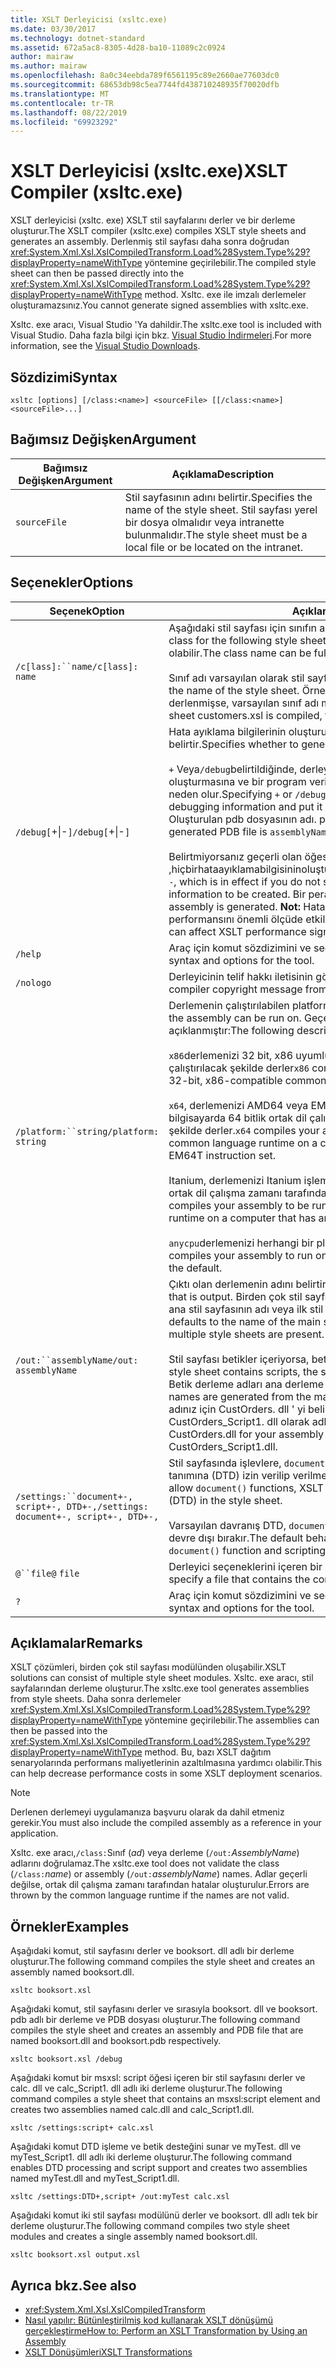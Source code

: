```yaml
---
title: XSLT Derleyicisi (xsltc.exe)
ms.date: 03/30/2017
ms.technology: dotnet-standard
ms.assetid: 672a5ac8-8305-4d28-ba10-11089c2c0924
author: mairaw
ms.author: mairaw
ms.openlocfilehash: 8a0c34eebda789f6561195c89e2660ae77603dc0
ms.sourcegitcommit: 68653db98c5ea7744fd438710248935f70020dfb
ms.translationtype: MT
ms.contentlocale: tr-TR
ms.lasthandoff: 08/22/2019
ms.locfileid: "69923292"
---
```

# <a name="xslt-compiler-xsltcexe"></a><span data-ttu-id="046e1-102">XSLT Derleyicisi (xsltc.exe)</span><span class="sxs-lookup"><span data-stu-id="046e1-102">XSLT Compiler (xsltc.exe)</span></span>
<span data-ttu-id="046e1-103">XSLT derleyicisi (xsltc. exe) XSLT stil sayfalarını derler ve bir derleme oluşturur.</span><span class="sxs-lookup"><span data-stu-id="046e1-103">The XSLT compiler (xsltc.exe) compiles XSLT style sheets and generates an assembly.</span></span> <span data-ttu-id="046e1-104">Derlenmiş stil sayfası daha sonra doğrudan <xref:System.Xml.Xsl.XslCompiledTransform.Load%28System.Type%29?displayProperty=nameWithType> yöntemine geçirilebilir.</span><span class="sxs-lookup"><span data-stu-id="046e1-104">The compiled style sheet can then be passed directly into the <xref:System.Xml.Xsl.XslCompiledTransform.Load%28System.Type%29?displayProperty=nameWithType> method.</span></span> <span data-ttu-id="046e1-105">Xsltc. exe ile imzalı derlemeler oluşturamazsınız.</span><span class="sxs-lookup"><span data-stu-id="046e1-105">You cannot generate signed assemblies with xsltc.exe.</span></span>  
  
 <span data-ttu-id="046e1-106">Xsltc. exe aracı, Visual Studio 'Ya dahildir.</span><span class="sxs-lookup"><span data-stu-id="046e1-106">The xsltc.exe tool is included with Visual Studio.</span></span> <span data-ttu-id="046e1-107">Daha fazla bilgi için bkz. [Visual Studio İndirmeleri](https://aka.ms/vsdownload?utm_source=mscom&utm_campaign=msdocs).</span><span class="sxs-lookup"><span data-stu-id="046e1-107">For more information, see the [Visual Studio Downloads](https://aka.ms/vsdownload?utm_source=mscom&utm_campaign=msdocs).</span></span>  
  
## <a name="syntax"></a><span data-ttu-id="046e1-108">Sözdizimi</span><span class="sxs-lookup"><span data-stu-id="046e1-108">Syntax</span></span>  
  
```  
xsltc [options] [/class:<name>] <sourceFile> [[/class:<name>] <sourceFile>...]  
```  
  
## <a name="argument"></a><span data-ttu-id="046e1-109">Bağımsız Değişken</span><span class="sxs-lookup"><span data-stu-id="046e1-109">Argument</span></span>  
  
|<span data-ttu-id="046e1-110">Bağımsız Değişken</span><span class="sxs-lookup"><span data-stu-id="046e1-110">Argument</span></span>|<span data-ttu-id="046e1-111">Açıklama</span><span class="sxs-lookup"><span data-stu-id="046e1-111">Description</span></span>|  
|--------------|-----------------|  
|`sourceFile`|<span data-ttu-id="046e1-112">Stil sayfasının adını belirtir.</span><span class="sxs-lookup"><span data-stu-id="046e1-112">Specifies the name of the style sheet.</span></span> <span data-ttu-id="046e1-113">Stil sayfası yerel bir dosya olmalıdır veya intranette bulunmalıdır.</span><span class="sxs-lookup"><span data-stu-id="046e1-113">The style sheet must be a local file or be located on the intranet.</span></span>|  
  
## <a name="options"></a><span data-ttu-id="046e1-114">Seçenekler</span><span class="sxs-lookup"><span data-stu-id="046e1-114">Options</span></span>  
  
|<span data-ttu-id="046e1-115">Seçenek</span><span class="sxs-lookup"><span data-stu-id="046e1-115">Option</span></span>|<span data-ttu-id="046e1-116">Açıklama</span><span class="sxs-lookup"><span data-stu-id="046e1-116">Description</span></span>|  
|------------|-----------------|  
|<span data-ttu-id="046e1-117">`/c[lass]:``name`</span><span class="sxs-lookup"><span data-stu-id="046e1-117">`/c[lass]:` `name`</span></span>|<span data-ttu-id="046e1-118">Aşağıdaki stil sayfası için sınıfın adını belirtir.</span><span class="sxs-lookup"><span data-stu-id="046e1-118">Specifies the name of the class for the following style sheet.</span></span> <span data-ttu-id="046e1-119">Sınıf adı tam olarak nitelenmiş olabilir.</span><span class="sxs-lookup"><span data-stu-id="046e1-119">The class name can be fully qualified.</span></span><br /><br /> <span data-ttu-id="046e1-120">Sınıf adı varsayılan olarak stil sayfasının adıdır.</span><span class="sxs-lookup"><span data-stu-id="046e1-120">The class name defaults to the name of the style sheet.</span></span> <span data-ttu-id="046e1-121">Örneğin, Customers. xsl stil sayfası derlenmişse, varsayılan sınıf adı müşteriler olur.</span><span class="sxs-lookup"><span data-stu-id="046e1-121">For example, if the style sheet customers.xsl is compiled, the default class name is customers.</span></span>|  
|<span data-ttu-id="046e1-122">`/debug[`+&#124;-`]`</span><span class="sxs-lookup"><span data-stu-id="046e1-122">`/debug[`+&#124;-`]`</span></span>|<span data-ttu-id="046e1-123">Hata ayıklama bilgilerinin oluşturulup oluşturulmayacağını belirtir.</span><span class="sxs-lookup"><span data-stu-id="046e1-123">Specifies whether to generate debugging information.</span></span><br /><br /> <span data-ttu-id="046e1-124">`+` Veya`/debug`belirtildiğinde, derleyicinin hata ayıklama bilgileri oluşturmasına ve bir program veritabanı (pdb) dosyasına yerleştirmesine neden olur.</span><span class="sxs-lookup"><span data-stu-id="046e1-124">Specifying `+` or `/debug`, causes the compiler to generate debugging information and put it in a program database (PDB) file.</span></span> <span data-ttu-id="046e1-125">Oluşturulan pdb dosyasının adı. pdb 'dir `assemblyName`.</span><span class="sxs-lookup"><span data-stu-id="046e1-125">The name of the generated PDB file is `assemblyName`.pdb.</span></span><br /><br /> <span data-ttu-id="046e1-126">Belirtmiyorsanız geçerli olan öğesini belirtme `-` ,hiçbirhataayıklamabilgisininoluşturulmasınanedenolmaz.`/debug`</span><span class="sxs-lookup"><span data-stu-id="046e1-126">Specifying `-`, which is in effect if you do not specify `/debug`, causes no debug information to be created.</span></span> <span data-ttu-id="046e1-127">Bir perakende derlemesi oluşturulur.</span><span class="sxs-lookup"><span data-stu-id="046e1-127">A retail assembly is generated.</span></span> <span data-ttu-id="046e1-128">**Not:**  Hata ayıklama modunda derleme, XSLT performansını önemli ölçüde etkileyebilir.</span><span class="sxs-lookup"><span data-stu-id="046e1-128">**Note:**  Compiling in debug mode can affect XSLT performance significantly.</span></span>|  
|`/help`|<span data-ttu-id="046e1-129">Araç için komut sözdizimini ve seçenekleri görüntüler.</span><span class="sxs-lookup"><span data-stu-id="046e1-129">Displays command syntax and options for the tool.</span></span>|  
|`/nologo`|<span data-ttu-id="046e1-130">Derleyicinin telif hakkı iletisinin görüntülenmesini önler.</span><span class="sxs-lookup"><span data-stu-id="046e1-130">Suppresses the compiler copyright message from displaying.</span></span>|  
|<span data-ttu-id="046e1-131">`/platform:``string`</span><span class="sxs-lookup"><span data-stu-id="046e1-131">`/platform:` `string`</span></span>|<span data-ttu-id="046e1-132">Derlemenin çalıştırılabilen platformları belirtir.</span><span class="sxs-lookup"><span data-stu-id="046e1-132">Specifies the platforms that the assembly can be run on.</span></span> <span data-ttu-id="046e1-133">Geçerli platform değerlerini aşağıda açıklanmıştır:</span><span class="sxs-lookup"><span data-stu-id="046e1-133">The following describes the valid platform values:</span></span><br /><br /> <span data-ttu-id="046e1-134">`x86`derlemenizi 32 bit, x86 uyumlu ortak dil çalışma zamanı tarafından çalıştırılacak şekilde derler</span><span class="sxs-lookup"><span data-stu-id="046e1-134">`x86` compiles your assembly to be run by the 32-bit, x86-compatible common language runtime</span></span><br /><br /> <span data-ttu-id="046e1-135">`x64`, derlemenizi AMD64 veya EM64T yönerge kümesini destekleyen bir bilgisayarda 64 bitlik ortak dil çalışma zamanı tarafından çalıştırılacak şekilde derler.</span><span class="sxs-lookup"><span data-stu-id="046e1-135">`x64` compiles your assembly to be run by the 64-bit common language runtime on a computer that supports the AMD64 or EM64T instruction set.</span></span><br /><br /> <span data-ttu-id="046e1-136">Itanium, derlemenizi Itanium işlemcisine sahip bir bilgisayarda 64 bitlik ortak dil çalışma zamanı tarafından çalıştırılacak şekilde derler.</span><span class="sxs-lookup"><span data-stu-id="046e1-136">Itanium compiles your assembly to be run by the 64-bit common language runtime on a computer that has an Itanium processor.</span></span><br /><br /> <span data-ttu-id="046e1-137">`anycpu`derlemenizi herhangi bir platformda çalışacak şekilde derler.</span><span class="sxs-lookup"><span data-stu-id="046e1-137">`anycpu` compiles your assembly to run on any platform.</span></span> <span data-ttu-id="046e1-138">Bu varsayılandır.</span><span class="sxs-lookup"><span data-stu-id="046e1-138">This is the default.</span></span>|  
|<span data-ttu-id="046e1-139">`/out:``assemblyName`</span><span class="sxs-lookup"><span data-stu-id="046e1-139">`/out:` `assemblyName`</span></span>|<span data-ttu-id="046e1-140">Çıktı olan derlemenin adını belirtir.</span><span class="sxs-lookup"><span data-stu-id="046e1-140">Specifies the name of the assembly that is output.</span></span> <span data-ttu-id="046e1-141">Birden çok stil sayfası varsa, derleme adı varsayılan olarak ana stil sayfasının adı veya ilk stil sayfası olur.</span><span class="sxs-lookup"><span data-stu-id="046e1-141">The assembly name defaults to the name of the main style sheet or the first style sheet if multiple style sheets are present.</span></span><br /><br /> <span data-ttu-id="046e1-142">Stil sayfası betikler içeriyorsa, betikler ayrı bir derlemeye kaydedilir.</span><span class="sxs-lookup"><span data-stu-id="046e1-142">If the style sheet contains scripts, the scripts are saved to a separate assembly.</span></span> <span data-ttu-id="046e1-143">Betik derleme adları ana derleme adından oluşturulur.</span><span class="sxs-lookup"><span data-stu-id="046e1-143">Script assembly names are generated from the main assembly name.</span></span> <span data-ttu-id="046e1-144">Örneğin, derleme adınız için CustOrders. dll ' yi belirttiyseniz, ilk betik derlemesi CustOrders_Script1. dll olarak adlandırılır.</span><span class="sxs-lookup"><span data-stu-id="046e1-144">For example, if you specified CustOrders.dll for your assembly name, the first script assembly is named CustOrders_Script1.dll.</span></span>|  
|<span data-ttu-id="046e1-145">`/settings:``document+-, script+-, DTD+-,`</span><span class="sxs-lookup"><span data-stu-id="046e1-145">`/settings:` `document+-, script+-, DTD+-,`</span></span>|<span data-ttu-id="046e1-146">Stil sayfasında işlevlere, `document()` XSLT betiğine veya belge türü tanımına (DTD) izin verilip verilmeyeceğini belirtir.</span><span class="sxs-lookup"><span data-stu-id="046e1-146">Specifies whether to allow `document()` functions, XSLT script, or document type definition (DTD) in the style sheet.</span></span><br /><br /> <span data-ttu-id="046e1-147">Varsayılan davranış DTD, `document()` işlev ve komut dosyası desteğini devre dışı bırakır.</span><span class="sxs-lookup"><span data-stu-id="046e1-147">The default behavior disables support for DTD, the `document()` function and scripting.</span></span>|  
|<span data-ttu-id="046e1-148">`@``file`</span><span class="sxs-lookup"><span data-stu-id="046e1-148">`@` `file`</span></span>|<span data-ttu-id="046e1-149">Derleyici seçeneklerini içeren bir dosya belirtmenizi sağlar.</span><span class="sxs-lookup"><span data-stu-id="046e1-149">Lets you specify a file that contains the compiler options.</span></span>|  
|`?`|<span data-ttu-id="046e1-150">Araç için komut sözdizimini ve seçenekleri görüntüler.</span><span class="sxs-lookup"><span data-stu-id="046e1-150">Displays command syntax and options for the tool.</span></span>|  
  
## <a name="remarks"></a><span data-ttu-id="046e1-151">Açıklamalar</span><span class="sxs-lookup"><span data-stu-id="046e1-151">Remarks</span></span>  
 <span data-ttu-id="046e1-152">XSLT çözümleri, birden çok stil sayfası modülünden oluşabilir.</span><span class="sxs-lookup"><span data-stu-id="046e1-152">XSLT solutions can consist of multiple style sheet modules.</span></span> <span data-ttu-id="046e1-153">Xsltc. exe aracı, stil sayfalarından derleme oluşturur.</span><span class="sxs-lookup"><span data-stu-id="046e1-153">The xsltc.exe tool generates assemblies from style sheets.</span></span> <span data-ttu-id="046e1-154">Daha sonra derlemeler <xref:System.Xml.Xsl.XslCompiledTransform.Load%28System.Type%29?displayProperty=nameWithType> yöntemine geçirilebilir.</span><span class="sxs-lookup"><span data-stu-id="046e1-154">The assemblies can then be passed into the <xref:System.Xml.Xsl.XslCompiledTransform.Load%28System.Type%29?displayProperty=nameWithType> method.</span></span> <span data-ttu-id="046e1-155">Bu, bazı XSLT dağıtım senaryolarında performans maliyetlerinin azaltılmasına yardımcı olabilir.</span><span class="sxs-lookup"><span data-stu-id="046e1-155">This can help decrease performance costs in some XSLT deployment scenarios.</span></span>  
  
> [!NOTE]
> <span data-ttu-id="046e1-156">Derlenen derlemeyi uygulamanıza başvuru olarak da dahil etmeniz gerekir.</span><span class="sxs-lookup"><span data-stu-id="046e1-156">You must also include the compiled assembly as a reference in your application.</span></span>  
  
 <span data-ttu-id="046e1-157">Xsltc. exe aracı,`/class:`Sınıf (*ad*) veya derleme (`/out:`*AssemblyName*) adlarını doğrulamaz.</span><span class="sxs-lookup"><span data-stu-id="046e1-157">The xsltc.exe tool does not validate the class (`/class:`*name*) or assembly (`/out:`*assemblyName*) names.</span></span> <span data-ttu-id="046e1-158">Adlar geçerli değilse, ortak dil çalışma zamanı tarafından hatalar oluşturulur.</span><span class="sxs-lookup"><span data-stu-id="046e1-158">Errors are thrown by the common language runtime if the names are not valid.</span></span>  
  
## <a name="examples"></a><span data-ttu-id="046e1-159">Örnekler</span><span class="sxs-lookup"><span data-stu-id="046e1-159">Examples</span></span>  
 <span data-ttu-id="046e1-160">Aşağıdaki komut, stil sayfasını derler ve booksort. dll adlı bir derleme oluşturur.</span><span class="sxs-lookup"><span data-stu-id="046e1-160">The following command compiles the style sheet and creates an assembly named booksort.dll.</span></span>  
  
```  
xsltc booksort.xsl  
```  
  
 <span data-ttu-id="046e1-161">Aşağıdaki komut, stil sayfasını derler ve sırasıyla booksort. dll ve booksort. pdb adlı bir derleme ve PDB dosyası oluşturur.</span><span class="sxs-lookup"><span data-stu-id="046e1-161">The following command compiles the style sheet and creates an assembly and PDB file that are named booksort.dll and booksort.pdb respectively.</span></span>  
  
```  
xsltc booksort.xsl /debug  
```  
  
 <span data-ttu-id="046e1-162">Aşağıdaki komut bir msxsl: script öğesi içeren bir stil sayfasını derler ve calc. dll ve calc_Script1. dll adlı iki derleme oluşturur.</span><span class="sxs-lookup"><span data-stu-id="046e1-162">The following command compiles a style sheet that contains an msxsl:script element and creates two assemblies named calc.dll and calc_Script1.dll.</span></span>  
  
```  
xsltc /settings:script+ calc.xsl  
```  
  
 <span data-ttu-id="046e1-163">Aşağıdaki komut DTD işleme ve betik desteğini sunar ve myTest. dll ve myTest_Script1. dll adlı iki derleme oluşturur.</span><span class="sxs-lookup"><span data-stu-id="046e1-163">The following command enables DTD processing and script support and creates two assemblies named myTest.dll and myTest_Script1.dll.</span></span>  
  
```  
xsltc /settings:DTD+,script+ /out:myTest calc.xsl  
```  
  
 <span data-ttu-id="046e1-164">Aşağıdaki komut iki stil sayfası modülünü derler ve booksort. dll adlı tek bir derleme oluşturur.</span><span class="sxs-lookup"><span data-stu-id="046e1-164">The following command compiles two style sheet modules and creates a single assembly named booksort.dll.</span></span>  
  
```  
xsltc booksort.xsl output.xsl  
```  
  
## <a name="see-also"></a><span data-ttu-id="046e1-165">Ayrıca bkz.</span><span class="sxs-lookup"><span data-stu-id="046e1-165">See also</span></span>

- <xref:System.Xml.Xsl.XslCompiledTransform>
- [<span data-ttu-id="046e1-166">Nasıl yapılır: Bütünleştirilmiş kod kullanarak XSLT dönüşümü gerçekleştirme</span><span class="sxs-lookup"><span data-stu-id="046e1-166">How to: Perform an XSLT Transformation by Using an Assembly</span></span>](../../../../docs/standard/data/xml/how-to-perform-an-xslt-transformation-by-using-an-assembly.md)
- [<span data-ttu-id="046e1-167">XSLT Dönüşümleri</span><span class="sxs-lookup"><span data-stu-id="046e1-167">XSLT Transformations</span></span>](../../../../docs/standard/data/xml/xslt-transformations.md)
